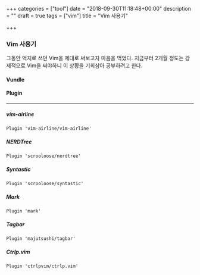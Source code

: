 +++
categories = ["tool"]
date = "2018-09-30T11:18:48+00:00"
description = ""
draft = true
tags = ["vim"]
title = "Vim 사용기"

+++
### Vim 사용기

그동안 억지로 쓰던 Vim을 제대로 써보고자 마음을 먹었다. 지금부터 2개월 정도는 강제적으로 Vim을 써야하니 이 상황을 기회삼아 공부하려고 한다.

#### Vundle

#### Plugin

***

##### vim-airline

`Plugin 'vim-airline/vim-airline'`

##### NERDTree

`Plugin 'scrooloose/nerdtree'`

##### Syntastic

`Plugin 'scrooloose/syntastic'`

##### Mark

`Plugin 'mark'`

##### Tagbar

`Plugin 'majutsushi/tagbar'`

##### Ctrlp.vim

`Plugin 'ctrlpvim/ctrlp.vim'`